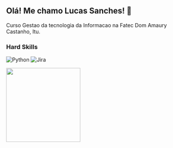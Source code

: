 ## Olá! Me chamo Lucas Sanches! 🚀

Curso Gestao da tecnologia da Informacao na Fatec Dom Amaury Castanho, Itu.

### Hard Skills
![Python](https://img.shields.io/badge/python-3670A0?style=for-the-badge&logo=python&logoColor=ffdd54)
![Jira](https://img.shields.io/badge/jira-%230A0FFF.svg?style=for-the-badge&logo=jira&logoColor=white)

<a href="https://github.com/sanches8/github-readme-stats">
  <img height=200 align="center" src="https://github-readme-stats.vercel.app/api?username=sanches8&show_icons=true&theme=dracula" />
</a>
